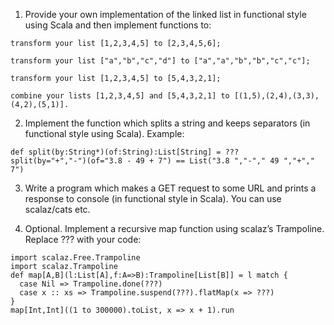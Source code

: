 1. Provide your own implementation of the linked list in functional style using Scala and then implement functions to:
```
transform your list [1,2,3,4,5] to [2,3,4,5,6];

transform your list ["a","b","c","d"] to ["a","a","b","b","c","c"];

transform your list [1,2,3,4,5] to [5,4,3,2,1];

combine your lists [1,2,3,4,5] and [5,4,3,2,1] to [(1,5),(2,4),(3,3),(4,2),(5,1)].
```

2. Implement the function which splits a string and keeps separators (in functional style using Scala).
Example:
```
def split(by:String*)(of:String):List[String] = ???
split(by="+","-")(of="3.8 - 49 + 7") == List("3.8 ","-"," 49 ","+"," 7")
```

3. Write a program which makes a GET request to some URL and prints a response to console (in functional style in Scala).
  You can use scalaz/cats etc.

4. Optional. Implement a recursive map function using scalaz’s Trampoline. Replace ??? with your code:
```
import scalaz.Free.Trampoline
import scalaz.Trampoline
def map[A,B](l:List[A],f:A=>B):Trampoline[List[B]] = l match {
  case Nil => Trampoline.done(???)
  case x :: xs => Trampoline.suspend(???).flatMap(x => ???)
}
map[Int,Int]((1 to 300000).toList, x => x + 1).run
```